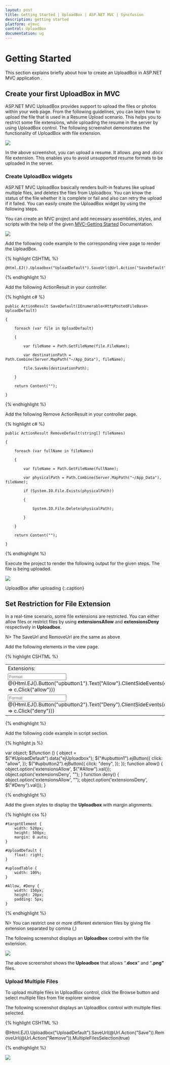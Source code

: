 ```yaml
---
layout: post
title: Getting Started | UploadBox | ASP.NET MVC | Syncfusion
description: getting started
platform: ejmvc
control: UploadBox
documentation: ug
---
```


# Getting Started

This section explains briefly about how to create an UploadBox in ASP.NET MVC application .

## Create your first UploadBox in MVC

ASP.NET MVC UploadBox provides support to upload the files or photos within your web page. From the following guidelines, you can learn how to upload the file that is used in a Resume Upload scenario. This helps you to restrict some file extensions, while uploading the resume in the server by using UploadBox control. The following screenshot demonstrates the functionality of UploadBox with file extension.

![](Getting-Started_images/Getting-Started_img1.png)



In the above screenshot, you can upload a resume. It allows .png and .docx file extension. This enables you to avoid unsupported resume formats to be uploaded in the server.

### Create UploadBox widgets

ASP.NET MVC UploadBox basically renders built-in features like upload multiple files, and deletes the files from Uploadbox. You can know the status of the file whether it is complete or fail and also can retry the upload if it failed. You can easily create the UploadBox widget by using the following steps.

You can create an MVC project and add necessary assemblies, styles, and scripts with the help of the given [MVC-Getting Started](http://help.syncfusion.com/aspnetmvc/uploadbox/getting-started) Documentation.

![](Getting-Started_images/Getting-Started_img4.png)

Add the following code example to the corresponding view page to render the UploadBox.
   
{% highlight CSHTML %}

	@Html.EJ().Uploadbox("UploadDefault").SaveUrl(@Url.Action("SaveDefault")).RemoveUrl(@Url.Action("RemoveDefault"))

{% endhighlight %}
   

Add the following ActionResult in your controller.

{% highlight c# %}
   
	public ActionResult SaveDefault(IEnumerable<HttpPostedFileBase> UploadDefault)

	{

		foreach (var file in UploadDefault)

		{

			var fileName = Path.GetFileName(file.FileName);

			var destinationPath = Path.Combine(Server.MapPath("~/App_Data"), fileName);
            
            file.SaveAs(destinationPath);

		}

		return Content("");

	} 

{% endhighlight %}
   
   

Add the following Remove ActionResult in your controller page.


{% highlight c# %}


	public ActionResult RemoveDefault(string[] fileNames)

	{

		foreach (var fullName in fileNames)

		{

			var fileName = Path.GetFileName(fullName);

			var physicalPath = Path.Combine(Server.MapPath("~/App_Data"), fileName);

			if (System.IO.File.Exists(physicalPath))

			{

				System.IO.File.Delete(physicalPath);

			}

		}

		return Content("");

	}
	
{% endhighlight %}
   



Execute the project to render the following output for the given steps. The file is being uploaded.


![](Getting-Started_images/Getting-Started_img4.png)

UploadBox after uploading
{:.caption}


## Set Restriction for File Extension

In a real-time scenario, some file extensions are restricted. You can either allow files or restrict files by using **extensionsAllow** and **extensionsDeny** respectively in **Uploadbox**. 

N> The SaveUrl and RemoveUrl are the same as above





Add the following elements in the view page. 



{% highlight CSHTML %}



<div id="targetElement">
    <table id="uploadTable">
        <tr>
            <td>
                Extensions:
            </td>
            <td></td>
        </tr>
        <tr>
            <td>
                <input type="text" id="Allow" class="ejinputtext" placeholder="Format" />
                @(Html.EJ().Button("upbutton1").Text("Allow").ClientSideEvents(c => c.Click("allow")))
            </td>
            <td></td>
        </tr>
        <tr>
            <td>
                <input type="text" id="Deny" class="ejinputtext" placeholder="Format" />
                @(Html.EJ().Button("upbutton2").Text("Deny").ClientSideEvents(c => c.Click("deny")))
            </td>
            <td>
               @Html.EJ().Uploadbox("UploadDefault").SaveUrl(@Url.Action("SaveDefault")).RemoveUrl(@Url.Action("RemoveDefault")))
            </td>
        </tr>
    </table>
</div>

{% endhighlight %}

 Add the following code example in script section.



{% highlight js %}

 var object;
    $(function () {
        object = $("#UploadDefault").data("ejUploadbox");
        $("#upbutton1").ejButton({
            click: "allow",
        });
        $("#upbutton2").ejButton({
            click: "deny",
        });
    });
    function allow() {
        object.option('extensionsAllow', $("#Allow").val());
        object.option('extensionsDeny', "");
    }
    function deny() {
        object.option('extensionsAllow', "");
        object.option('extensionsDeny', $("#Deny").val());
    }


{% endhighlight %}



Add the given styles to display the **Uploadbox** with margin alignments.


{% highlight css %}


    #targetElement {
        width: 520px;
        height: 500px;
        margin: 0 auto;
    }

    #UploadDefault {
        float: right;
    }

    #uploadTable {
        width: 100%;
    }

    #Allow, #Deny {
        width: 150px;
        height: 20px;
        padding: 5px;
    }

{% endhighlight %}


N> You can restrict one or more different extension files by giving file extension separated by comma (,)


The following screenshot displays an **Uploadbox** control with the file extension.



![](Getting-Started_images/Getting-Started_img1.png) 

The above screenshot shows the **Uploadbox** that allows “.**docx**” and “**.png”** files. 

  

### Upload Multiple Files

To upload multiple files in UploadBox control, click the Browse button and select multiple files from file explorer window

The following screenshot displays an UploadBox control with multiple files selected.



{% highlight CSHTML %}

@Html.EJ().Uploadbox("UploadDefault").SaveUrl(@Url.Action("Save")).RemoveUrl(@Url.Action("Remove")).MultipleFilesSelection(true)

{% endhighlight %}

![](Getting-Started_images/Getting-Started_img5.png)



